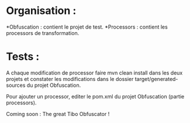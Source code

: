 Organisation :
==============
*Obfuscation : contient le projet de test.
*Processors : contient les processors de transformation.

Tests :
=======
A chaque modification de processor faire mvn clean install dans les deux projets et constater les modifications dans le dossier target/generated-sources du projet Obfuscation.

Pour ajouter un processor, editer le pom.xml du projet Obfuscation (partie processors).

Coming soon : The great Tibo Obfuscator !



